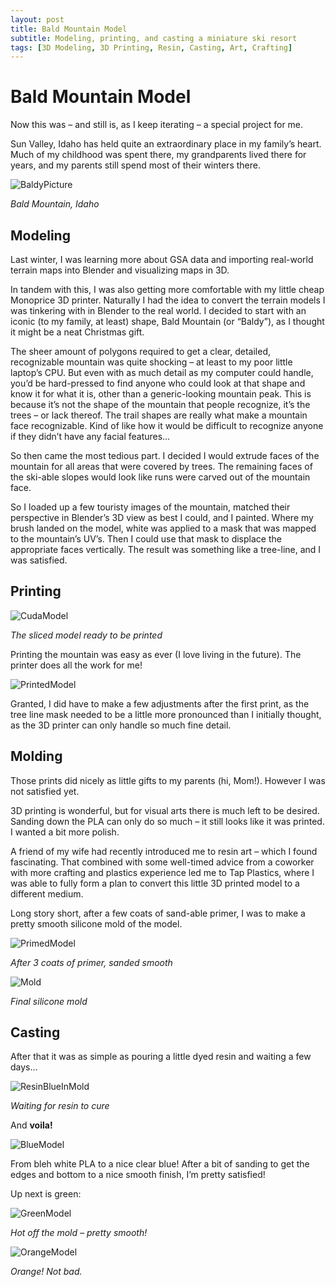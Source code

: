 ```yaml
---
layout: post
title: Bald Mountain Model
subtitle: Modeling, printing, and casting a miniature ski resort
tags: [3D Modeling, 3D Printing, Resin, Casting, Art, Crafting]
---
```


# Bald Mountain Model

Now this was – and still is, as I keep iterating – a special project for me.

Sun Valley, Idaho has held quite an extraordinary place in my family’s heart. Much of my childhood was spent there, my grandparents lived there for years, and my parents still spend most of their winters there.

![BaldyPicture](https://upload.wikimedia.org/wikipedia/commons/d/da/Baldmountainid.jpg)

*Bald Mountain, Idaho*

## Modeling

Last winter, I was learning more about GSA data and importing real-world terrain maps into Blender and visualizing maps in 3D.

In tandem with this, I was also getting more comfortable with my little cheap Monoprice 3D printer. Naturally I had the idea to convert the terrain models I was tinkering with in Blender to the real world. I decided to start with an iconic (to my family, at least) shape, Bald Mountain (or “Baldy”), as I thought it might be a neat Christmas gift.

The sheer amount of polygons required to get a clear, detailed, recognizable mountain was quite shocking – at least to my poor little laptop’s CPU. But even with as much detail as my computer could handle, you’d be hard-pressed to find anyone who could look at that shape and know it for what it is, other than a generic-looking mountain peak. This is because it’s not the shape of the mountain that people recognize, it’s the trees – or lack thereof. The trail shapes are really what make a mountain face recognizable. Kind of like how it would be difficult to recognize anyone if they didn’t have any facial features…

So then came the most tedious part. I decided I would extrude faces of the mountain for all areas that were covered by trees. The remaining faces of the ski-able slopes would look like runs were carved out of the mountain face.

So I loaded up a few touristy images of the mountain, matched their perspective in Blender’s 3D view as best I could, and I painted. Where my brush landed on the model, white was applied to a mask that was mapped to the mountain’s UV’s. Then I could use that mask to displace the appropriate faces vertically. The result was something like a tree-line, and I was satisfied.

## Printing

![CudaModel](https://blakejarvisdesign.files.wordpress.com/2020/11/baldy_screen_cura.png?w=1400)

*The sliced model ready to be printed*

Printing the mountain was easy as ever (I love living in the future). The printer does all the work for me!

![PrintedModel](https://blakejarvisdesign.files.wordpress.com/2020/11/20200124_101015.jpg?strip=info&w=2000)

Granted, I did have to make a few adjustments after the first print, as the tree line mask needed to be a little more pronounced than I initially thought, as the 3D printer can only handle so much fine detail.

## Molding

Those prints did nicely as little gifts to my parents (hi, Mom!). However I was not satisfied yet.

3D printing is wonderful, but for visual arts there is much left to be desired. Sanding down the PLA can only do so much – it still looks like it was printed. I wanted a bit more polish.

A friend of my wife had recently introduced me to resin art – which I found fascinating. That combined with some well-timed advice from a coworker with more crafting and plastics experience led me to Tap Plastics, where I was able to fully form a plan to convert this little 3D printed model to a different medium.

Long story short, after a few coats of sand-able primer, I was to make a pretty smooth silicone mold of the model.

![PrimedModel](https://blakejarvisdesign.files.wordpress.com/2020/11/20200721_075655.jpg?w=536)

*After 3 coats of primer, sanded smooth*

![Mold](https://blakejarvisdesign.files.wordpress.com/2020/11/20200721_075645.jpg?w=214&zoom=2)

*Final silicone mold*

## Casting

After that it was as simple as pouring a little dyed resin and waiting a few days…

![ResinBlueInMold](https://blakejarvisdesign.files.wordpress.com/2020/11/20200722_155621.jpg?w=572)

*Waiting for resin to cure*

And **voila!**

![BlueModel](https://blakejarvisdesign.files.wordpress.com/2020/11/20200723_085520.jpg?strip=info&w=2000)

From bleh white PLA to a nice clear blue! After a bit of sanding to get the edges and bottom to a nice smooth finish, I’m pretty satisfied!

Up next is green:

![GreenModel](https://blakejarvisdesign.files.wordpress.com/2020/11/20201113_152947.jpg?w=778&h=1384)

*Hot off the mold – pretty smooth!*

![OrangeModel](https://blakejarvisdesign.files.wordpress.com/2020/11/20201118_110433.jpg?strip=info&w=2000)

*Orange! Not bad.*
